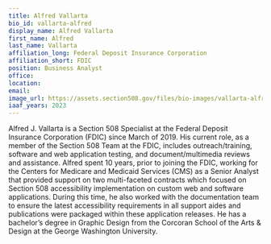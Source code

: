```yaml
---
title: Alfred Vallarta
bio_id: vallarta-alfred
display_name: Alfred Vallarta
first_name: Alfred
last_name: Vallarta
affiliation_long: Federal Deposit Insurance Corporation
affiliation_short: FDIC
position: Business Analyst 
office: 
location: 
email: 
image_url: https://assets.section508.gov/files/bio-images/vallarta-alfred.jpg
iaaf_years: 2023
---
```

Alfred J. Vallarta is a Section 508 Specialist at the Federal Deposit Insurance Corporation (FDIC) since March of 2019. His current role, as a member of the Section 508 Team at the FDIC, includes outreach/training, software and web application testing, and document/multimedia reviews and assistance. Alfred spent 10 years, prior to joining the FDIC, working for the Centers for Medicare and Medicaid Services (CMS) as a Senior Analyst that provided support on two multi-faceted contracts which focused on Section 508 accessibility implementation on custom web and software applications. During this time, he also worked with the documentation team to ensure the latest accessibility requirements in all support aides and publications were packaged within these application releases. He has a bachelor’s degree in Graphic Design from the Corcoran School of the Arts & Design at the George Washington University.